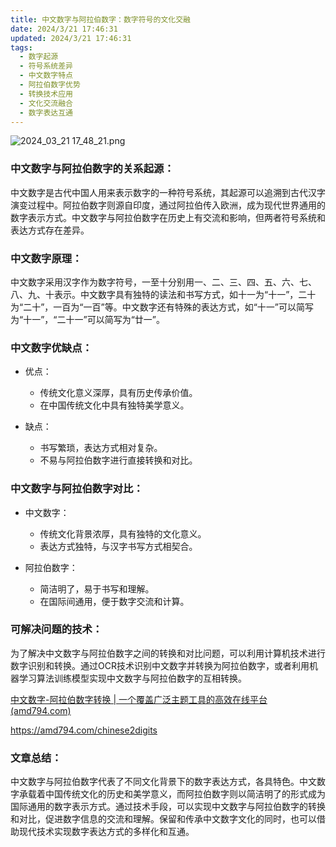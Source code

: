 ```yaml
---
title: 中文数字与阿拉伯数字：数字符号的文化交融
date: 2024/3/21 17:46:31
updated: 2024/3/21 17:46:31
tags:
  - 数字起源
  - 符号系统差异
  - 中文数字特点
  - 阿拉伯数字优势
  - 转换技术应用
  - 文化交流融合
  - 数字表达互通
---
```



<img src="https://static.cmdragon.cn/blog/images/2024_03_21 17_48_21.png@blog" title="2024_03_21 17_48_21.png" alt="2024_03_21 17_48_21.png"/>

### 中文数字与阿拉伯数字的关系起源：

中文数字是古代中国人用来表示数字的一种符号系统，其起源可以追溯到古代汉字演变过程中。阿拉伯数字则源自印度，通过阿拉伯传入欧洲，成为现代世界通用的数字表示方式。中文数字与阿拉伯数字在历史上有交流和影响，但两者符号系统和表达方式存在差异。

### 中文数字原理：

中文数字采用汉字作为数字符号，一至十分别用一、二、三、四、五、六、七、八、九、十表示。中文数字具有独特的读法和书写方式，如十一为“十一”，二十为“二十”，一百为“一百”等。中文数字还有特殊的表达方式，如“十一”可以简写为“十一”，“二十一”可以简写为“廿一”。

### 中文数字优缺点：

- 优点：

    - 传统文化意义深厚，具有历史传承价值。
    - 在中国传统文化中具有独特美学意义。

- 缺点：

    - 书写繁琐，表达方式相对复杂。
    - 不易与阿拉伯数字进行直接转换和对比。

### 中文数字与阿拉伯数字对比：

- 中文数字：

    - 传统文化背景浓厚，具有独特的文化意义。
    - 表达方式独特，与汉字书写方式相契合。

- 阿拉伯数字：

    - 简洁明了，易于书写和理解。
    - 在国际间通用，便于数字交流和计算。

### 可解决问题的技术：

为了解决中文数字与阿拉伯数字之间的转换和对比问题，可以利用计算机技术进行数字识别和转换。通过OCR技术识别中文数字并转换为阿拉伯数字，或者利用机器学习算法训练模型实现中文数字与阿拉伯数字的互相转换。

[中文数字-阿拉伯数字转换 | 一个覆盖广泛主题工具的高效在线平台(amd794.com)](https://amd794.com/chinese2digits)

https://amd794.com/chinese2digits

### 文章总结：

中文数字与阿拉伯数字代表了不同文化背景下的数字表达方式，各具特色。中文数字承载着中国传统文化的历史和美学意义，而阿拉伯数字则以简洁明了的形式成为国际通用的数字表示方式。通过技术手段，可以实现中文数字与阿拉伯数字的转换和对比，促进数字信息的交流和理解。保留和传承中文数字文化的同时，也可以借助现代技术实现数字表达方式的多样化和互通。